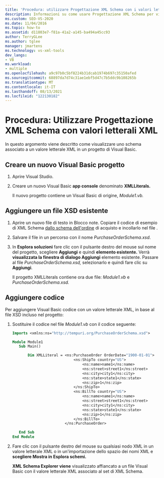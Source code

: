 ```yaml
---
title: 'Procedura: utilizzare Progettazione XML Schema con i valori letterali XML'
description: Informazioni su come usare Progettazione XML Schema per visualizzare uno schema associato a un valore letterale XML in Visual Basic progetto.
ms.custom: SEO-VS-2020
ms.date: 11/04/2016
ms.topic: how-to
ms.assetid: d11803e7-f81a-41a2-a145-ba494a45cc93
author: TerryGLee
ms.author: tglee
manager: jmartens
ms.technology: vs-xml-tools
dev_langs:
- VB
ms.workload:
- multiple
ms.openlocfilehash: a9c97b0c5bf8224b31dcab1974b697c35150afed
ms.sourcegitcommit: 68897da7d74c31ae1ebf5d47c7b5ddc9b108265b
ms.translationtype: MT
ms.contentlocale: it-IT
ms.lasthandoff: 08/13/2021
ms.locfileid: "122130182"
---
```

# <a name="how-to-use-the-xml-schema-designer-with-xml-literals"></a>Procedura: Utilizzare Progettazione XML Schema con valori letterali XML

In questo argomento viene descritto come visualizzare uno schema associato a un valore letterale XML in un progetto di Visual Basic.

## <a name="create-a-new-visual-basic-project"></a>Creare un nuovo Visual Basic progetto

1. Aprire Visual Studio.

2. Creare un nuovo Visual Basic **app console** denominato **XMLLiterals.**

     Il nuovo progetto contiene un Visual Basic di origine, *Module1.vb.*

## <a name="add-an-existing-xsd-file"></a>Aggiungere un file XSD esistente

1. Aprire un nuovo file di testo in Blocco note. Copiare il codice di esempio di XML Schema [dallo schema dell'ordine](../xml-tools/sample-xsd-file-simple-schema.md) di acquisto e incollarlo nel file .

2. Salvare il file in un percorso con il nome *PurchaseOrderSchema.xsd*.

3. In **Esplora soluzioni** fare clic con il pulsante destro del mouse sul nome del progetto, scegliere **Aggiungi** e quindi **elemento esistente.** Verrà **visualizzata la finestra di dialogo Aggiungi** elemento esistente. Passare al file *PurchaseOrderSchema.xsd,* selezionarlo e quindi fare clic su **Aggiungi**.

     Il progetto XMLLiterals contiene ora due file: *Module1.vb* e *PurchaseOrderSchema.xsd.*

## <a name="add-code"></a>Aggiungere codice

Per aggiungere Visual Basic codice con un valore letterale XML, in base al file XSD incluso nel progetto:

1. Sostituire il codice nel file *Module1.vb* con il codice seguente:

   ```vb
   Imports <xmlns:ns="http://tempuri.org/PurchaseOrderSchema.xsd">

   Module Module1
      Sub Main()

          Dim XMLLiteral = <ns:PurchaseOrder OrderDate="1900-01-01">
                               <ns:ShipTo country="US">
                                   <ns:name>name1</ns:name>
                                   <ns:street>street1</ns:street>
                                   <ns:city>city1</ns:city>
                                   <ns:state>state1</ns:state>
                                   <ns:zip>1</ns:zip>
                               </ns:ShipTo>
                               <ns:BillTo country="US">
                                   <ns:name>name1</ns:name>
                                   <ns:street>street1</ns:street>
                                   <ns:city>city1</ns:city>
                                   <ns:state>state1</ns:state>
                                   <ns:zip>1</ns:zip>
                               </ns:BillTo>
                           </ns:PurchaseOrder>

      End Sub
   End Module
   ```

2. Fare clic con il pulsante destro del mouse su qualsiasi nodo XML in un valore letterale XML o in un'importazione dello spazio dei nomi XML e **scegliere Mostra in Esplora schemi.**

   **XML Schema Explorer viene** visualizzato affiancato a un file Visual Basic con il valore letterale XML associato al set di XML Schema.
